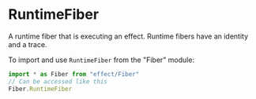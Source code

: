 # RuntimeFiber

A runtime fiber that is executing an effect. Runtime fibers have an
identity and a trace.

To import and use `RuntimeFiber` from the "Fiber" module:

```ts
import * as Fiber from "effect/Fiber"
// Can be accessed like this
Fiber.RuntimeFiber
```
